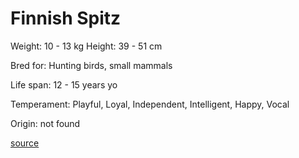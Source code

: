# Finnish Spitz

Weight: 10 - 13 kg
Height: 39 - 51 cm

Bred for: Hunting birds, small mammals

Life span: 12 - 15 years yo

Temperament: Playful, Loyal, Independent, Intelligent, Happy, Vocal

Origin: not found

[source](https://api.thedogapi.com/v1/breeds/111)
